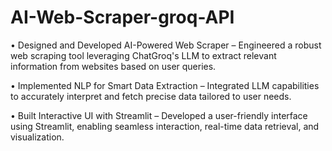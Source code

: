 # AI-Web-Scraper-groq-API

• Designed and Developed AI-Powered Web Scraper – Engineered a robust web scraping tool leveraging 
ChatGroq's LLM to extract relevant information from websites based on user queries.

• Implemented NLP for Smart Data Extraction – Integrated LLM capabilities to accurately interpret and 
fetch precise data tailored to user needs.

• Built Interactive UI with Streamlit – Developed a user-friendly interface using Streamlit, enabling 
seamless interaction, real-time data retrieval, and visualization. 
